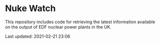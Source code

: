 # Nuke Watch

This repository includes code for retrieving the latest information available on the output of EDF nuclear power plants in the UK.

Last updated: 2021-02-21 23:06